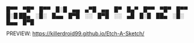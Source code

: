 
█▀▀ ▀█▀ █▀▀ █░█ ▄▄ ▄▀█ ▄▄ █▀ █▄▀ █▀▀ ▀█▀ █▀▀ █░█
██▄ ░█░ █▄▄ █▀█ ░░ █▀█ ░░ ▄█ █░█ ██▄ ░█░ █▄▄ █▀█

PREVIEW: https://killerdroid99.github.io/Etch-A-Sketch/
